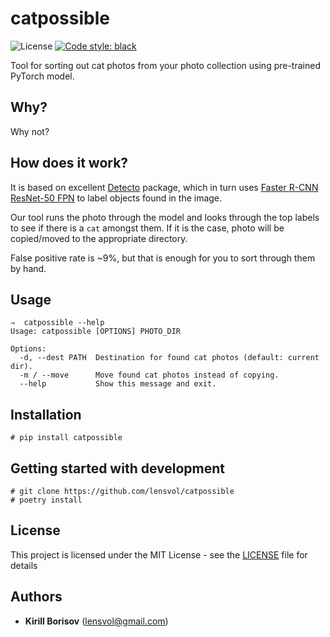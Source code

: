 # catpossible
![License](https://img.shields.io/github/license/lensvol/pybetter)
[![Code style: black](https://img.shields.io/badge/code%20style-black-000000.svg)](https://github.com/psf/black)

Tool for sorting out cat photos from your photo collection using pre-trained PyTorch model.

## Why?

Why not?

## How does it work?

It is based on excellent [Detecto](https://detecto.readthedocs.io/en/latest/) package, which in turn uses [Faster R-CNN ResNet-50 FPN](https://arxiv.org/abs/1506.01497) to label objects found in the image. 

Our tool runs the photo through the model and looks through the top labels to see if there is a `cat` amongst them. If it is the case, photo will be copied/moved to the appropriate directory.

False positive rate is ~9%, but that is enough for you to sort through them by hand.

## Usage

```
⇒  catpossible --help
Usage: catpossible [OPTIONS] PHOTO_DIR

Options:
  -d, --dest PATH  Destination for found cat photos (default: current dir).
  -m / --move      Move found cat photos instead of copying.
  --help           Show this message and exit.
```


## Installation

```shell script
# pip install catpossible
```

## Getting started with development

```shell script
# git clone https://github.com/lensvol/catpossible
# poetry install
```

## License

This project is licensed under the MIT License - see the [LICENSE](LICENSE) file for details

## Authors

* **Kirill Borisov** ([lensvol@gmail.com](mailto:lensvol@gmail.com))

